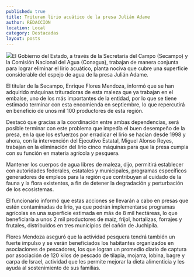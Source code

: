 ```yaml
---
published: true
title: Trituran lirio acuático de la presa Julián Adame
author: REDACCION
location: Local
category: Destacadas
layout: posts
---
```


![](http://i.imgur.com/i0iKAsdm.jpg)El Gobierno del Estado, a través de la Secretaría del Campo (Secampo) y la Comisión Nacional del Agua (Conagua), trabajan de manera conjunta para lograr eliminar el lirio acuático, planta nociva que cubre una superficie considerable del espejo de agua de la presa Julián Adame.
 
El titular de la Secampo, Enrique Flores Mendoza, informó que se han adquirido máquinas trituradoras de esta maleza que ya trabajan en el embalse, uno de los más importantes de la entidad, por lo que se tiene estimado terminar con esta encomienda en septiembre, lo que repercutirá en beneficio de unos mil 100 productores de esta región.
 
Destacó que gracias a la coordinación entre ambas dependencias, será posible terminar con este problema que impedía el buen desempeño de la presa, en la que los esfuerzos por erradicar el lirio se hacían desde 1998 y ahora, con la intervención del Ejecutivo Estatal, Miguel Alonso Reyes, trabajan en la eliminación del lirio cinco máquinas para que la presa cumpla con su función en materia agrícola y pesquera.
 
Mantener los cuerpos de agua libres de maleza, dijo, permitirá establecer con autoridades federales, estatales y municipales, programas específicos generadores de empleos para la región que contribuyan al cuidado de la fauna y la flora existentes, a fin de detener la degradación  y perturbación de los ecosistemas.
 
El funcionario informó que estas acciones se llevarán a cabo en presas que estén contaminadas de lirio, ya que podrán implementarse programas agrícolas en una superficie estimada en más de 8 mil hectáreas, lo que beneficiaría a unos 2 mil productores de maíz, frijol, hortalizas, forrajes y frutales, distribuidos en tres municipios del cañón de Juchipila.
 
Flores Mendoza aseguró que la actividad pesquera tendrá también un fuerte impulso y se verán beneficiados los habitantes organizados en asociaciones de pescadores, los que logran un promedio diario de captura por asociación de 120 kilos de pescado de tilapia, mojarra, lobina, bagre y carpa de Israel, actividad que les permite mejorar la dieta alimenticia y les ayuda al sostenimiento de sus familias.
